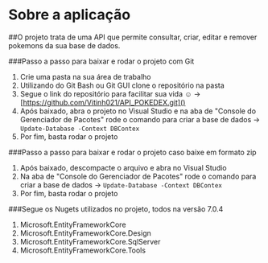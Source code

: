 # Sobre a aplicação

##O projeto trata de uma API que permite consultar, criar, editar e remover pokemons da sua base de dados.

###Passo a passo para baixar e rodar o projeto com Git
1. Crie uma pasta na sua área de trabalho
2. Utilizando do Git Bash ou Git GUI clone o repositório na pasta
3. Segue o link do repositório para facilitar sua vida ☺ -> [https://github.com/Vitinh021/API_POKEDEX.git]()
4. Após baixado, abra o projeto no Visual Studio e na aba de "Console do Gerenciador de Pacotes" rode o comando para criar a base de dados -> `Update-Database -Context DBContex`
5. Por fim, basta rodar o projeto

###Passo a passo para baixar e rodar o projeto caso baixe em formato zip
1. Após baixado, descompacte o arquivo e abra no Visual Studio
2. Na aba de "Console do Gerenciador de Pacotes" rode o comando para criar a base de dados -> `Update-Database -Context DBContex`
3. Por fim, basta rodar o projeto
   
###Segue os Nugets utilizados no projeto, todos na versão 7.0.4
1. Microsoft.EntityFrameworkCore
2. Microsoft.EntityFrameworkCore.Design
3. Microsoft.EntityFrameworkCore.SqlServer
4. Microsoft.EntityFrameworkCore.Tools
